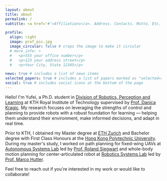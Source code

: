 ```yaml
---
layout: about
title: about
permalink: /
subtitle: <a href='#'>Affiliations</a>. Address. Contacts. Motto. Etc.

profile:
  align: right
  image: prof_pic.jpg
  image_circular: false # crops the image to make it circular
  # more_info: >
  #   <p>555 your office number</p>
  #   <p>123 your address street</p>
  #   <p>Your City, State 12345</p>

news: true # includes a list of news items
selected_papers: true # includes a list of papers marked as "selected={true}"
social: true # includes social icons at the bottom of the page
---
```


Hello! I'm Yufei, a Ph.D. student in [Division of Robotics, Perception and Learning](https://www.kth.se/is/rpl) at KTH Royal Institute of Technology supervised by [Prof. Danica Kragic](https://www.kth.se/profile/dani). My research focuses on leveraging the strengths of control and planning to provide robots with a robust foundation for learning — helping them understand their environment, make informed decisions, and adapt in real time.

Prior to KTH, I obtained my Master degree at [ETH Zurich](https://ethz.ch/en.html) and Bachelor degree with First Class Honours at the [Hong Kong Polytechnic University](https://www.polyu.edu.hk/). During my master's study, I worked on path planning for fixed-wing UAVs at [Autonomous Systems Lab](https://asl.ethz.ch/) led by [Prof. Roland Siegwart](https://asl.ethz.ch/the-lab/people/person-detail.Mjk5ODE=.TGlzdC8yMDI4LDEyMDExMzk5Mjg=.html) and whole-body motion planning for center-articulated robot at [Robotics Systems Lab](https://rsl.ethz.ch/) led by [Prof. Marco Hutter](https://ethz.ch/staffnet/en/organisation/who-is-who/mavt/details.MTIxOTEx.TGlzdC8xOTEyLC0zNzEzODYwNzI=.html).

Feel free to reach out if you're interested in my work or would like to collaborate!

<!-- Put your address / P.O. box / other info right below your picture. You can also disable any of these elements by editing `profile` property of the YAML header of your `_pages/about.md`. Edit `_bibliography/papers.bib` and Jekyll will render your [publications page](/al-folio/publications/) automatically.

Link to your social media connections, too. This theme is set up to use [Font Awesome icons](https://fontawesome.com/) and [Academicons](https://jpswalsh.github.io/academicons/), like the ones below. Add your Facebook, Twitter, LinkedIn, Google Scholar, or just disable all of them. -->
